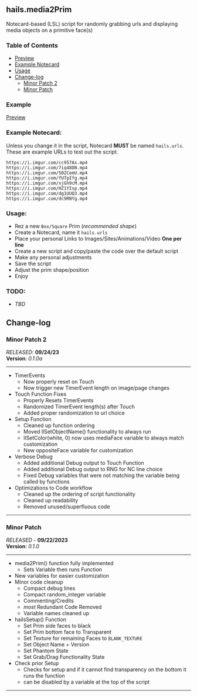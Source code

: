 ## hails.media2Prim

Notecard-based (LSL) script for randomly grabbing urls and displaying media objects on a primitive face(s)

### Table of Contents
- [Preview](#example)
- [Example Notecard](#example-notecard)
- [Usage](#usage)
- [Change-log](#change-log)
   - [Minor Patch 2](#minor-patch-2)
   - [Minor Patch](#minor-patch)


### Example

<a href="https://i.imgur.com/lMoRjGc.gif">Preview</a>

### Example Notecard:

Unless you change it in the script, Notecard **MUST** be named `hails.urls`.  
These are example URLs to test out the script.
```
https://i.imgur.com/cc957Ax.mp4
https://i.imgur.com/7iq48DN.mp4
https://i.imgur.com/S02CemU.mp4
https://i.imgur.com/fU7pIfg.mp4
https://i.imgur.com/xjGh9cM.mp4
https://i.imgur.com/HZ1YIsp.mp4
https://i.imgur.com/dg1UUQ3.mp4
https://i.imgur.com/dc9RNYg.mp4
```

### Usage:

- Rez a new `Box/Square` Prim (*recommended shape*)
- Create a Notecard, name it `hails.urls`
- Place your personal Links to Images/Sites/Animations/Video **One per line**
- Create a new script and copy/paste the code over the default script
- Make any personal adjustments
- Save the script
- Adjust the prim shape/position
- Enjoy

### TODO:

- *TBD*

  
## Change-log

### Minor Patch 2
*RELEASED*: **09/24/23**  
__Version__: *0.1.0a*  
-  -  -  -  -  -  -  -  -  -
- TimerEvents
   - Now properly reset on Touch
   - Now trigger new TimerEvent length on image/page changes
- Touch Function Fixes
   - Properly Resets TimerEvents
   - Randomized TimerEvent length(s) after Touch
   - Added proper randomization to url choice
- Setup Function
   - Cleaned up function ordering
   - Moved llSetObjectName() functionality to always run
   - llSetColor(white, 0) now uses mediaFace variable to always match customization
   - New oppositeFace variable for customization
- Verbose Debug
   - Added additional Debug output to Touch Function
   - Added additional Debug output to RNG for NC line choice
   - Fixed Debug variables that were not matching the variable being called by functions
- Optimizations to Code workflow
   - Cleaned up the ordering of script functionality
   - Cleaned up readability
   - Removed unused/superfluous code
-  -  -  -  -  -  -  -  -  -
### Minor Patch  
*RELEASED* - **09/22/2023**  
__Version__: *0.1.0*  
-  -  -  -  -  -  -  -  -  -
- media2Prim() function fully implemented
   - Sets Variable then runs Function
- New variables for easier customization
- Minor code cleanup
   - Compact debug lines
   - Compact random_integer variable
   - Commenting/Credits
   - *most* Redundant Code Removed
   - Variable names cleaned up
- hailsSetup() Function
   - Set Prim side faces to black
   - Set Prim bottom face to Transparent
   - Set Texture for remaining Faces to `BLANK_TEXTURE`
   - Set Object Name + Version
   - Set Phantom State
   - Set Grab/Drag Functionality State
- Check prior Setup
   - Checks for setup and if it cannot find transparency on the bottom it runs the function
   - can be disabled by a variable at the top of the script
-  -  -  -  -  -  -  -  -  -

